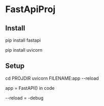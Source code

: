 # FastApiProj
## Install
pip install fastapi

pip install uvicorn

## Setup
cd PROJDIR
uvicorn FILENAME:app --reload

app = FastAPI() in code

--reload = -debug
